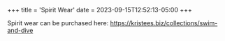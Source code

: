 +++
title = 'Spirit Wear'
date = 2023-09-15T12:52:13-05:00
+++

Spirit wear can be purchased here: https://kristees.biz/collections/swim-and-dive